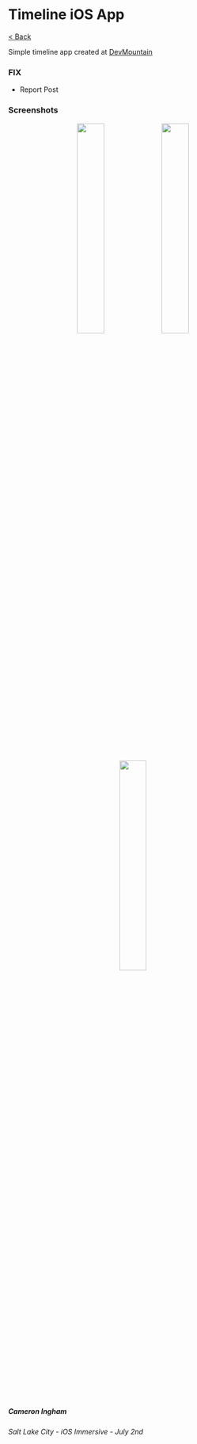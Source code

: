 # Timeline iOS App

[< Back](https://github.com/Camji55/DevMtn-iOS20/)

Simple timeline app created at [DevMountain](https://www.devmountain.com)

### FIX
- Report Post

### Screenshots
<p align="center">
<img width="33%" src="https://i.imgur.com/5BDyrbX.png"/>
<img width="33%" src="https://i.imgur.com/ON4olVX.png"/>
<img width="33%" src="https://i.imgur.com/aUWnawF.png"/>
</p>

##### Cameron Ingham
###### Salt Lake City - iOS Immersive - July 2nd



